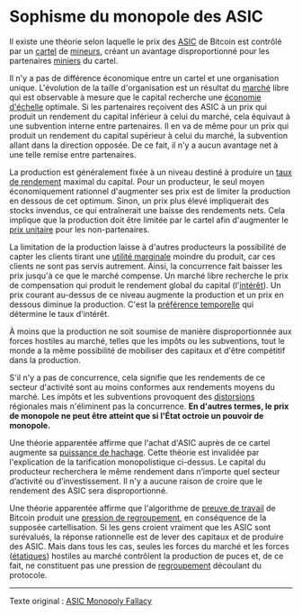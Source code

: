 Sophisme du monopole des ASIC
=============================

Il existe une théorie selon laquelle le prix des [ASIC](https://fr.wikipedia.org/wiki/Application-specific_integrated_circuit) de Bitcoin est contrôlé par un [cartel](https://mises.org/library/man-economy-and-state-power-and-market/html/p/1059) de [mineurs](ch101-glossary.md#mineur), créant un avantage disproportionné pour les partenaires [miniers](ch101-glossary.md#mine) du cartel.

Il n'y a pas de différence économique entre un cartel et une organisation unique. L'évolution de la taille d'organisation est un résultat du [marché](ch101-glossary.md#marché) libre qui est observable à mesure que le capital recherche une [économie d'échelle](https://fr.wikipedia.org/wiki/%C3%89conomie_d%27%C3%A9chelle) optimale. Si les partenaires reçoivent des ASIC à un prix qui produit un rendement du capital inférieur à celui du marché, cela équivaut à une subvention interne entre partenaires. Il en va de même pour un prix qui produit un rendement du capital supérieur à celui du marché, la subvention allant dans la direction opposée. De ce fait, il n'y a aucun avantage net à une telle remise entre partenaires.

La production est généralement fixée à un niveau destiné à produire un [taux de rendement](https://fr.wikipedia.org/wiki/Rendement_(finance)) maximal du capital. Pour un producteur, le seul moyen économiquement rationnel d'augmenter ses prix est de limiter la production en dessous de cet optimum. Sinon, un prix plus élevé impliquerait des stocks invendus, ce qui entraînerait une baisse des rendements nets. Cela implique que la production doit être limitée par le cartel afin d'augmenter le [prix unitaire](https://en.wikipedia.org/wiki/Unit_price) pour les non-partenaires.

La limitation de la production laisse à d'autres producteurs la possibilité de capter les clients tirant une [utilité marginale](https://fr.wikipedia.org/wiki/Utilit%C3%A9_marginale) moindre du produit, car ces clients ne sont pas servis autrement. Ainsi, la concurrence fait baisser les prix jusqu'à ce que le marché compense. Un marché libre recherche le prix de compensation qui produit le rendement global du capital (l'[intérêt](ch101-glossary.md#intérêt)). Un prix courant au-dessus de ce niveau augmente la production et un prix en dessous diminue la production. C'est la [préférence temporelle](https://www.wikiberal.org/wiki/Pr%C3%A9f%C3%A9rence_temporelle) qui détermine le taux d'intérêt.

À moins que la production ne soit soumise de manière disproportionnée aux forces hostiles au marché, telles que les impôts ou les subventions, tout le monde a la même possibilité de mobiliser des capitaux et d'être compétitif dans la production.

S'il n'y a pas de concurrence, cela signifie que les rendements de ce secteur d'activité sont au moins conformes aux rendements moyens du marché. Les impôts et les subventions provoquent des [distorsions](ch101-glossary.md#distorsion) régionales mais n'éliminent pas la concurrence. **En d'autres termes, le prix de monopole ne peut être atteint que si l'État octroie un pouvoir de monopole.**

Une théorie apparentée affirme que l'achat d'ASIC auprès de ce cartel augmente sa [puissance de hachage](ch101-glossary.md#puissance-de-hachage). Cette théorie est invalidée par l'explication de la tarification monopolistique ci-dessus. Le capital du producteur recherchera le même rendement dans n’importe quel secteur d’activité ou d’investissement. Il n'y a aucune raison de croire que le rendement des ASIC sera disproportionné.

Une théorie apparentée affirme que l'algorithme de [preuve de travail](ch101-glossary.md#preuve-de-travail) de Bitcoin produit une [pression de regroupement](ch039-pooling-pressure-risk.md), en conséquence de la supposée cartellisation. Si les gens croient vraiment que les ASIC sont surévalués, la réponse rationnelle est de lever des capitaux et de produire des ASIC. Mais dans tous les cas, seules les forces du marché et les forces ([étatiques](ch101-glossary.md#état)) hostiles au marché contrôlent la production de puces et, de ce fait, ne constituent pas une pression de [regroupement](ch101-glossary.md#regroupement) découlant du protocole.

---

Texte original : [ASIC Monopoly Fallacy](https://github.com/libbitcoin/libbitcoin-system/wiki/ASIC-Monopoly-Fallacy)